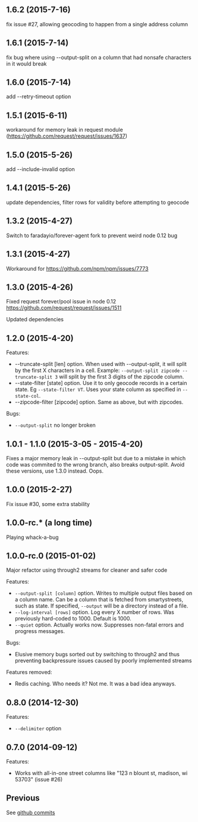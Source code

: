 ## 1.6.2 (2015-7-16)

fix issue #27, allowing geocoding to happen from a single address column

## 1.6.1 (2015-7-14)

fix bug where using --output-split on a column that had nonsafe characters in it would break

## 1.6.0 (2015-7-14)

add --retry-timeout option

## 1.5.1 (2015-6-11)

workaround for memory leak in request module (https://github.com/request/request/issues/1637)

## 1.5.0 (2015-5-26)

add --include-invalid option

## 1.4.1 (2015-5-26)

update dependencies, filter rows for validity before attempting to geocode

## 1.3.2 (2015-4-27)

Switch to faradayio/forever-agent fork to prevent weird node 0.12 bug

## 1.3.1 (2015-4-27)

Workaround for https://github.com/npm/npm/issues/7773

## 1.3.0 (2015-4-26)

Fixed request forever/pool issue in node 0.12 https://github.com/request/request/issues/1511

Updated dependencies

## 1.2.0 (2015-4-20)

Features:

  - --truncate-split [len] option. When used with --output-split, it will split by the first X characters in a cell. Example: `--output-split zipcode --truncate-split 3` will split by the first 3 digits of the zipcode column.
  - --state-filter [state] option. Use it to only geocode records in a certain state. Eg `--state-filter VT`. Uses your state column as specified in `--state-col`.
  - --zipcode-filter [zipcode] option. Same as above, but with zipcodes.

Bugs:

  - `--output-split` no longer broken

## 1.0.1 - 1.1.0 (2015-3-05 - 2015-4-20)

Fixes a major memory leak in --output-split but due to a mistake in which code was commited to the wrong branch, also breaks output-split. Avoid these versions, use 1.3.0 instead. Oops.

## 1.0.0 (2015-2-27)

Fix issue #30, some extra stability

## 1.0.0-rc.* (a long time)

Playing whack-a-bug

## 1.0.0-rc.0 (2015-01-02)

Major refactor using through2 streams for cleaner and safer code

Features:

  - `--output-split [column]` option. Writes to multiple output files based on a column name. Can be a column that is fetched from smartystreets, such as state. If specified, `--output` will be a directory instead of a file.
  - `--log-interval [rows]` option. Log every X number of rows. Was previously hard-coded to 1000. Default is 1000.
  - `--quiet` option. Actually works now. Suppresses non-fatal errors and progress messages.

Bugs:

  - Elusive memory bugs sorted out by switching to through2 and thus preventing backpressure issues caused by poorly implemented streams

Features removed:

  - Redis caching. Who needs it? Not me. It was a bad idea anyways.

## 0.8.0 (2014-12-30)

Features:

 - `--delimiter` option

## 0.7.0 (2014-09-12)

Features:

 - Works with all-in-one street columns like "123 n blount st, madison, wi 53703" (issue #26)

## Previous

See [github commits](https://github.com/faradayio/node_smartystreets/commits/master/package.json)
